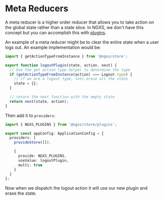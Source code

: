 # Meta Reducers

A meta reducer is a higher order reducer that allows you to take action on the global state rather than a state slice. In NGXS, we don't have this concept but you can accomplish this with [plugins](broken-reference).

An example of a meta reducer might be to clear the entire state when a user logs out. An example implementation would be:

```ts
import { getActionTypeFromInstance } from '@ngxs/store';

export function logoutPlugin(state, action, next) {
  // Use the get action type helper to determine the type
  if (getActionTypeFromInstance(action) === Logout.type) {
    // if we are a logout type, lets erase all the state
    state = {};
  }

  // return the next function with the empty state
  return next(state, action);
}
```

Then add it to `providers`:

```ts
import { NGXS_PLUGINS } from '@ngxs/store/plugins';

export const appConfig: ApplicationConfig = {
  providers: [
    provideStore([]),

    {
      provide: NGXS_PLUGINS,
      useValue: logoutPlugin,
      multi: true
    }
  ]
};
```

Now when we dispatch the logout action it will use our new plugin and erase the state.
